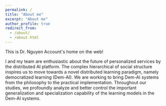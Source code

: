 ```yaml
---
permalink: /
title: "About me"
excerpt: "About me"
author_profile: true
redirect_from: 
  - /about/
  - /about.html
---
```


This is Dr. Nguyen Account's home on the web!

I and my team are enthusiastic about the future of personalized services by the distributed AI platform. The complex hierarchical of social structure inspires us to move towards a  novel distributed learning paradigm, namely democratized learning (Dem-AI). We are working to bring Dem-AI systems from the philosophy to the practical implementation. Throughout our studies, we profoundly analyze and better control the important generalization and specialization capability of the learning models in the Dem-AI systems.
